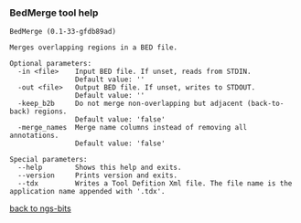 ### BedMerge tool help
	BedMerge (0.1-33-gfdb89ad)
	
	Merges overlapping regions in a BED file.
	
	Optional parameters:
	  -in <file>    Input BED file. If unset, reads from STDIN.
	                Default value: ''
	  -out <file>   Output BED file. If unset, writes to STDOUT.
	                Default value: ''
	  -keep_b2b     Do not merge non-overlapping but adjacent (back-to-back) regions.
	                Default value: 'false'
	  -merge_names  Merge name columns instead of removing all annotations.
	                Default value: 'false'
	
	Special parameters:
	  --help        Shows this help and exits.
	  --version     Prints version and exits.
	  --tdx         Writes a Tool Defition Xml file. The file name is the application name appended with '.tdx'.
	
[back to ngs-bits]("https://github.com/marc-sturm/ngs-bits")